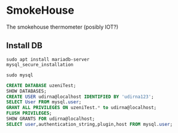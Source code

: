 # SmokeHouse

The smokehouse thermometer (posibly IOT?)

## Install DB ##

```
sudo apt install mariadb-server
mysql_secure_installation

sudo mysql
```

```sql
CREATE DATABASE uzeniTest;
SHOW DATABASES;
CREATE USER udirna@localhost IDENTIFIED BY 'udirna123';
SELECT User FROM mysql.user;
GRANT ALL PRIVILEGES ON uzeniTest.* to udirna@localhost;
FLUSH PRIVILEGES;
SHOW GRANTS FOR udirna@localhost;
SELECT user,authentication_string,plugin,host FROM mysql.user;
```
